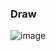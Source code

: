 ### Draw
![image](https://user-images.githubusercontent.com/33375292/135850906-5012c57c-9e84-4094-ad38-4e3679d55e4c.png)
